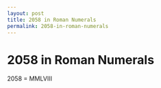 ```yaml
---
layout: post
title: 2058 in Roman Numerals
permalink: 2058-in-roman-numerals
---
```


# 2058 in Roman Numerals

2058 = MMLVIII
